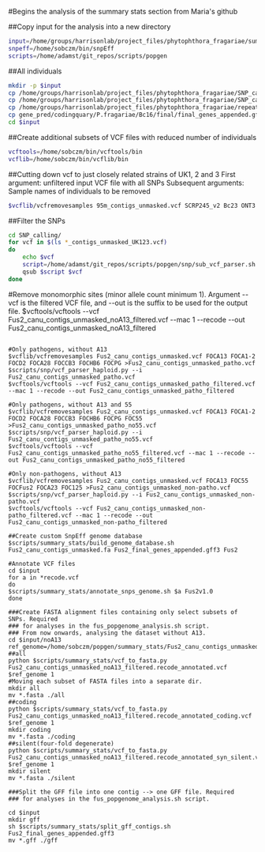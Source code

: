 #Begins the analysis of the summary stats section from Maria's github

##Copy input for the analysis into a new directory

```bash
input=/home/groups/harrisonlab/project_files/phytophthora_fragariae/summary_stats
snpeff=/home/sobczm/bin/snpEff
scripts=/home/adamst/git_repos/scripts/popgen
```

##All individuals

```bash
mkdir -p $input
cp /home/groups/harrisonlab/project_files/phytophthora_fragariae/SNP_calling/95m_contigs_unmasked.vcf $input
cp /home/groups/harrisonlab/project_files/phytophthora_fragariae/SNP_calling/95m_contigs_unmasked_filtered.vcf $input
cp /home/groups/harrisonlab/project_files/phytophthora_fragariae/repeat_masked/P.fragariae/Bc16/filtered_contigs_repmask/95m_contigs_unmasked.fa $input
cp gene_pred/codingquary/P.fragariae/Bc16/final/final_genes_appended.gff3 $input
cd $input
```

##Create additional subsets of VCF files with reduced number of individuals

```bash
vcftools=/home/sobczm/bin/vcftools/bin
vcflib=/home/sobczm/bin/vcflib/bin
```

##Cutting down vcf to just closely related strains of UK1, 2 and 3
First argument: unfiltered input VCF file with all SNPs
Subsequent arguments: Sample names of individuals to be removed

```bash
$vcflib/vcfremovesamples 95m_contigs_unmasked.vcf SCRP245_v2 Bc23 ONT3 Nov77 >95m_contigs_unmasked_UK123.vcf
```

##Filter the SNPs

```bash
cd SNP_calling/
for vcf in $(ls *_contigs_unmasked_UK123.vcf)
do
    echo $vcf
    script=/home/adamst/git_repos/scripts/popgen/snp/sub_vcf_parser.sh
    qsub $script $vcf
done
```

#Remove monomorphic sites (minor allele count minimum 1). Argument --vcf is the filtered VCF file, and --out is the suffix to be used for the output file.
$vcftools/vcftools --vcf Fus2_canu_contigs_unmasked_noA13_filtered.vcf --mac 1 --recode --out Fus2_canu_contigs_unmasked_noA13_filtered
```

#Only pathogens, without A13
$vcflib/vcfremovesamples Fus2_canu_contigs_unmasked.vcf FOCA13 FOCA1-2 FOCD2 FOCA28 FOCCB3 FOCHB6 FOCPG >Fus2_canu_contigs_unmasked_patho.vcf
$scripts/snp/vcf_parser_haploid.py --i Fus2_canu_contigs_unmasked_patho.vcf
$vcftools/vcftools --vcf Fus2_canu_contigs_unmasked_patho_filtered.vcf --mac 1 --recode --out Fus2_canu_contigs_unmasked_patho_filtered

#Only pathogens, without A13 and 55
$vcflib/vcfremovesamples Fus2_canu_contigs_unmasked.vcf FOCA13 FOCA1-2 FOCD2 FOCA28 FOCCB3 FOCHB6 FOCPG FOC55 >Fus2_canu_contigs_unmasked_patho_no55.vcf
$scripts/snp/vcf_parser_haploid.py --i Fus2_canu_contigs_unmasked_patho_no55.vcf
$vcftools/vcftools --vcf Fus2_canu_contigs_unmasked_patho_no55_filtered.vcf --mac 1 --recode --out Fus2_canu_contigs_unmasked_patho_no55_filtered

#Only non-pathogens, without A13
$vcflib/vcfremovesamples Fus2_canu_contigs_unmasked.vcf FOCA13 FOC55 FOCFus2 FOCA23 FOC125 >Fus2_canu_contigs_unmasked_non-patho.vcf
$scripts/snp/vcf_parser_haploid.py --i Fus2_canu_contigs_unmasked_non-patho.vcf
$vcftools/vcftools --vcf Fus2_canu_contigs_unmasked_non-patho_filtered.vcf --mac 1 --recode --out Fus2_canu_contigs_unmasked_non-patho_filtered

##Create custom SnpEff genome database
$scripts/summary_stats/build_genome_database.sh Fus2_canu_contigs_unmasked.fa Fus2_final_genes_appended.gff3 Fus2

#Annotate VCF files
cd $input
for a in *recode.vcf
do
$scripts/summary_stats/annotate_snps_genome.sh $a Fus2v1.0
done

###Create FASTA alignment files containing only select subsets of SNPs. Required
### for analyses in the fus_popgenome_analysis.sh script.
### From now onwards, analysing the dataset without A13.
cd $input/noA13
ref_genome=/home/sobczm/popgen/summary_stats/Fus2_canu_contigs_unmasked.fa
##all
python $scripts/summary_stats/vcf_to_fasta.py Fus2_canu_contigs_unmasked_noA13_filtered.recode_annotated.vcf $ref_genome 1
#Moving each subset of FASTA files into a separate dir.
mkdir all
mv *.fasta ./all
##coding
python $scripts/summary_stats/vcf_to_fasta.py Fus2_canu_contigs_unmasked_noA13_filtered.recode_annotated_coding.vcf $ref_genome 1
mkdir coding
mv *.fasta ./coding
##silent(four-fold degenerate)
python $scripts/summary_stats/vcf_to_fasta.py Fus2_canu_contigs_unmasked_noA13_filtered.recode_annotated_syn_silent.vcf $ref_genome 1
mkdir silent
mv *.fasta ./silent

###Split the GFF file into one contig --> one GFF file. Required
### for analyses in the fus_popgenome_analysis.sh script.

cd $input
mkdir gff
sh $scripts/summary_stats/split_gff_contigs.sh Fus2_final_genes_appended.gff3
mv *.gff ./gff
